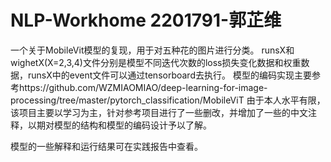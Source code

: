 # NLP-Workhome 2201791-郭芷维
一个关于MobileVit模型的复现，用于对五种花的图片进行分类。
runsX和wighetX(X=2,3,4)文件分别是模型不同迭代次数的loss损失变化数据和权重数据，runsX中的event文件可以通过tensorboard去执行。
模型的编码实现主要参考https://github.com/WZMIAOMIAO/deep-learning-for-image-processing/tree/master/pytorch_classification/MobileViT 
由于本人水平有限，该项目主要以学习为主，针对参考项目进行了一些删改，并增加了一些的中文注释，以期对模型的结构和模型的编码设计予以了解。

模型的一些解释和运行结果可在实践报告中查看。


